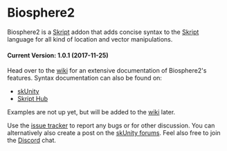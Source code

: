 # Biosphere2
Biosphere2 is a [Skript](https://github.com/bensku/Skript) addon that adds concise syntax to the [Skript](https://github.com/bensku/Skript) language for all kind of location and vector manipulations.

#### Current Version: 1.0.1 (2017-11-25)

Head over to the [wiki](https://github.com/bi0qaw/biosphere2/wiki) for an extensive documentation of Biosphere2's features.
Syntax documentation can also be found on:
* [skUnity](https://docs.skunity.com/syntax/search/addon:Biosphere2)
* [Skript Hub](http://skripthub.net/docs/?addon=Biosphere2)

Examples are not up yet, but will be added to the [wiki](https://github.com/bi0qaw/biosphere2/wiki) later.

Use the [issue tracker](https://github.com/bi0qaw/biosphere2/issues) to report any bugs or for other discussion. You can alternatively also create a post on the [skUnity forums](https://forums.skunity.com/forums/#skript). Feel also free to join the [Discord](https://discord.gg/4zesrPH) chat.
